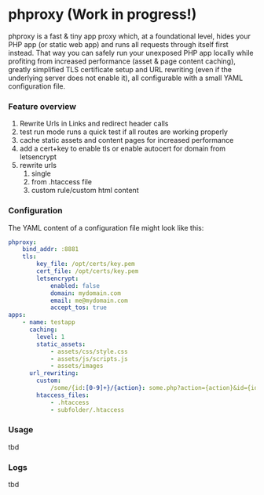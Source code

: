 # phproxy (Work in progress!)
phproxy is a fast & tiny app proxy which, at a foundational level, hides your PHP 
app (or static web app) and runs all requests through itself first instead.
That way you can safely run your unexposed PHP app locally while profiting from 
increased performance (asset & page content caching), greatly simplified TLS 
certificate setup and URL rewriting (even if the underlying server does not 
enable it), all configurable with a small YAML configuration file.

### Feature overview

1. Rewrite Urls in Links and redirect header calls
2. test run mode runs a quick test if all routes are working properly
3. cache static assets and content pages for increased performance
4. add a cert+key to enable tls or enable autocert for domain from letsencrypt
5. rewrite urls
    1. single
    2. from .htaccess file
    3. custom rule/custom html content

### Configuration

The YAML content of a configuration file might look like this:

```yaml
phproxy:
    bind_addr: :8881
    tls:
        key_file: /opt/certs/key.pem
        cert_file: /opt/certs/key.pem
        letsencrypt:
            enabled: false
            domain: mydomain.com
            email: me@mydomain.com
            accept_tos: true
apps:
    - name: testapp
      caching:
        level: 1
        static_assets:
            - assets/css/style.css
            - assets/js/scripts.js
            - assets/images
      url_rewriting:
        custom:
            /some/{id:[0-9]+}/{action}: some.php?action={action}&id={id}
        htaccess_files:
            - .htaccess
            - subfolder/.htaccess
```

### Usage

tbd

### Logs

tbd


